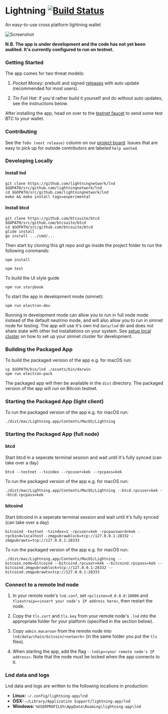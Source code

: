Lightning [![Build Status](https://travis-ci.org/lightninglabs/lightning-app.svg?branch=master)](https://travis-ci.org/lightninglabs/lightning-app)
==========

An easy-to-use cross platform lightning wallet

![Screenshot](https://github.com/lightninglabs/lightning-app/blob/5f2620d1e99ed1372985fec2063066236e4c16d9/assets/screenshot.png)

**N.B. The app is under development and the code has not yet been audited. It's currently configured to run on testnet.**

### Getting Started

The app comes for two threat models:

1. *Pocket Money:* prebuilt and signed [releases](https://github.com/lightninglabs/lightning-app/releases) with auto update (recommended for most users).

2. *Tin Foil Hat:* if you'd rather build it yourself and do without auto updates, see the instructions below.

After installing the app, head on over to the [testnet faucet](https://testnet.coinfaucet.eu/en/) to send some test BTC to your wallet.

### Contributing

See the `ToDo (next release)` column on our [project board](https://github.com/lightninglabs/lightning-app/projects/1?fullscreen=true). Issues that are easy to pick up for outside contributors are labeled `help wanted`.

### Developing Locally

#### Install lnd
```
git clone https://github.com/lightningnetwork/lnd $GOPATH/src/github.com/lightningnetwork/lnd
cd $GOPATH/src/github.com/lightningnetwork/lnd
make && make install tags=experimental
```

#### Install btcd
```
git clone https://github.com/btcsuite/btcd $GOPATH/src/github.com/btcsuite/btcd
cd $GOPATH/src/github.com/btcsuite/btcd
glide install
go install . ./cmd/...
```

Then start by cloning this git repo and go inside the project folder to run the following commands:
```
npm install

npm test
```

To build the UI style guide
```
npm run storybook
```

To start the app in development mode (simnet):
```
npm run electron-dev
```

Running in development mode can allow you to run in full node mode instead of the default neutrino mode, and will also allow you to run in simnet node for testing. The app will use it's own lnd `data/lnd` dir and does not share state with other lnd installations on your system. See [setup local cluster](https://github.com/lightninglabs/lightning-app/blob/master/assets/script/setup_local_cluster.md) on how to set up your simnet cluster for development.

### Building the Packaged App

To build the packaged version of the app e.g. for macOS run:
```
cp $GOPATH/bin/lnd ./assets/bin/darwin
npm run electron-pack
```

The packaged app will then be available in the `dist` directory. The packaged version of the app will run on Bitcoin testnet.

### Starting the Packaged App (light client)

To run the packaged version of the app e.g. for macOS run:
```
./dist/mac/Lightning.app/Contents/MacOS/Lightning
```

### Starting the Packaged App (full node)

#### btcd
Start btcd in a seperate terminal session and wait until it's fully synced (can take over a day)
```
btcd --testnet --txindex --rpcuser=kek --rpcpass=kek
```

To run the packaged version of the app e.g. for macOS run:
```
./dist/mac/Lightning.app/Contents/MacOS/Lightning --btcd.rpcuser=kek --btcd.rpcpass=kek
```

#### bitcoind
Start bitcoind in a seperate terminal session and wait until it's fully synced (can take over a day)
```
bitcoind -testnet -txindex=1 -rpcuser=kek -rpcpassword=kek -rpcbind=localhost -zmqpubrawblock=tcp://127.0.0.1:28332 -zmqpubrawtx=tcp://127.0.0.1:28333
```

To run the packaged version of the app e.g. for macOS run:
```
./dist/mac/Lightning.app/Contents/MacOS/Lightning --bitcoin.node=bitcoind --bitcoind.rpcuser=kek --bitcoind.rpcpass=kek --bitcoind.zmqpubrawblock=tcp://127.0.0.1:28332 --bitcoind.zmqpubrawtx=tcp://127.0.0.1:28333
```

### Connect to a remote lnd node
1. In your remote node's `lnd.conf`, set `rpclisten=0.0.0.0:10006` and `tlsextraip=<insert your node's IP address here>`, then restart the node.

2. Copy the `tls.cert` and `tls.key` from your remote node's `.lnd` into the appropriate folder for your platform (specified in the section below).

3. Copy `admin.macaroon` from the remote node into `lnd/data/chain/bitcoin/<network>` (in the same folder you put the `tls` files).

4. When starting the app, add the flag `--lndip=<your remote node's IP address>`. Note that the node must be locked when the app connects to it.

### Lnd data and logs
Lnd data and logs are written to the following locations in production:

* **Linux:** `~/.config/lightning-app/lnd`
* **OSX:** `~/Library/Application Support/lightning-app/lnd`
* **Windows:** `%USERPROFILE%\AppData\Roaming\lightning-app\lnd`

